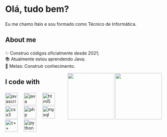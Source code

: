 
<h1 align="left"> Olá, tudo bem?</h1>

###

<p align="left">Eu me chamo Italo e sou formado como Técnico de Informática.</p>

###

<h2 align="left">About me</h2>

###

<p align="left">✨ Construo códigos oficialmente desde 2021;<br>📚 Atualmente estou aprendendo Java;<br>🎯 Metas: Construir conhecimento.</p>

<img align = "right" width = "150" src = "https://i.pinimg.com/736x/0c/0e/27/0c0e2707b16b44940f47611f1ebaf1a4.jpg">

<img align = "right" width = "150" src = "https://tenor.com/view/bachira-isagi-gif-27552279">

###

<h2 align="left">I code with</h2>

###

<div align="left">
  <img src="https://cdn.jsdelivr.net/gh/devicons/devicon/icons/javascript/javascript-original.svg" height="40" alt="javascript logo"  />
  <img width="12" />
  <img src="https://cdn.jsdelivr.net/gh/devicons/devicon/icons/java/java-original.svg" height="40" alt="java logo"  />
  <img width="12" />
  <img src="https://cdn.jsdelivr.net/gh/devicons/devicon/icons/html5/html5-original.svg" height="40" alt="html5 logo"  />
  <img width="12" />
  <img src="https://cdn.jsdelivr.net/gh/devicons/devicon/icons/css3/css3-original.svg" height="40" alt="css3 logo"  />
  <img width="12" />
  <img src="https://cdn.jsdelivr.net/gh/devicons/devicon/icons/php/php-original.svg" height="40" alt="php logo"  />
  <img width="12" />
  <img src="https://cdn.jsdelivr.net/gh/devicons/devicon/icons/mysql/mysql-original.svg" height="40" alt="mysql logo"  />
  <img width="12" />
  <img src="https://cdn.jsdelivr.net/gh/devicons/devicon/icons/cplusplus/cplusplus-original.svg" height="40" alt="c++ logo"  />
  <img width="12" />
  <img src="https://cdn.jsdelivr.net/gh/devicons/devicon/icons/python/python-original.svg" height="40" alt="python logo"  />
</div>

###
